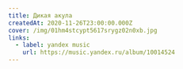 ```yaml
---
title: Дикая акула
createdAt: 2020-11-26T23:00:00.000Z
cover: /img/01hm4stcypt5617srygz02n0xb.jpg
links:
  - label: yandex music
    url: https://music.yandex.ru/album/10014524
---
```

